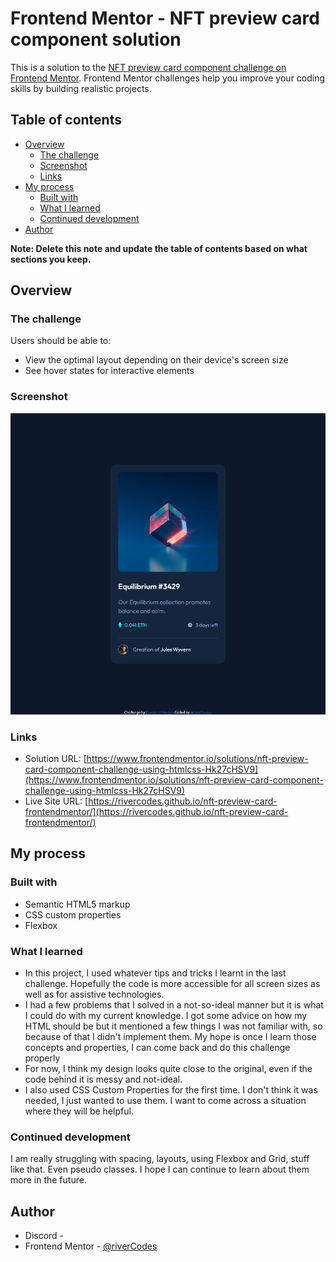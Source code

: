 # Frontend Mentor - NFT preview card component solution

This is a solution to the [NFT preview card component challenge on Frontend Mentor](https://www.frontendmentor.io/challenges/nft-preview-card-component-SbdUL_w0U). Frontend Mentor challenges help you improve your coding skills by building realistic projects. 

## Table of contents

- [Overview](#overview)
  - [The challenge](#the-challenge)
  - [Screenshot](#screenshot)
  - [Links](#links)
- [My process](#my-process)
  - [Built with](#built-with)
  - [What I learned](#what-i-learned)
  - [Continued development](#continued-development)
- [Author](#author)

**Note: Delete this note and update the table of contents based on what sections you keep.**

## Overview

### The challenge

Users should be able to:

- View the optimal layout depending on their device's screen size
- See hover states for interactive elements

### Screenshot

![](/design/Solution%20Screenshot.png)

### Links

- Solution URL: [https://www.frontendmentor.io/solutions/nft-preview-card-component-challenge-using-htmlcss-Hk27cHSV9](https://www.frontendmentor.io/solutions/nft-preview-card-component-challenge-using-htmlcss-Hk27cHSV9)
- Live Site URL: [https://rivercodes.github.io/nft-preview-card-frontendmentor/](https://rivercodes.github.io/nft-preview-card-frontendmentor/)

## My process

### Built with

- Semantic HTML5 markup
- CSS custom properties
- Flexbox

### What I learned

* In this project, I used whatever tips and tricks I learnt in the last challenge. Hopefully the code is more accessible for all screen sizes as well as for assistive technologies.
* I had a few problems that I solved in a not-so-ideal manner but it is what I could do with my current knowledge. I got some advice on how my HTML should be but it mentioned a few things I was not familiar with, so because of that I didn't implement them. My hope is once I learn those concepts and properties, I can come back and do this challenge properly
* For now, I think my design looks quite close to the original, even if the code behind it is messy and not-ideal.
* I also used CSS Custom Properties for the first time. I don't think it was needed, I just wanted to use them. I want to come across a situation where they will be helpful.

### Continued development

I am really struggling with spacing, layouts, using Flexbox and Grid, stuff like that. Even pseudo classes. I hope I can continue to learn about them more in the future.

## Author

- Discord - 
- Frontend Mentor - [@riverCodes](https://www.frontendmentor.io/profile/riverCodes)
